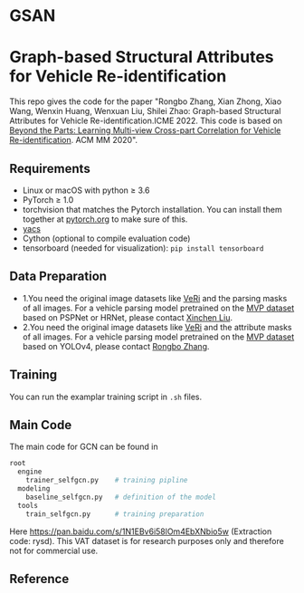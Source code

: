 # GSAN
# Graph-based Structural Attributes for Vehicle Re-identification
This repo gives the code for the paper "Rongbo Zhang, Xian Zhong, Xiao Wang, Wenxin Huang, Wenxuan Liu, Shilei Zhao: Graph-based Structural Attributes for Vehicle Re-identification.ICME 2022.
This code is based on [Beyond the Parts: 
Learning Multi-view Cross-part Correlation for Vehicle Re-identification](https://lxc86739795.github.io/papers/2020_ACMMM_PCRNet.pdf). ACM MM 2020".

## Requirements

- Linux or macOS with python ≥ 3.6
- PyTorch ≥ 1.0
- torchvision that matches the Pytorch installation. You can install them together at [pytorch.org](https://pytorch.org/) to make sure of this.
- [yacs](https://github.com/rbgirshick/yacs)
- Cython (optional to compile evaluation code)
- tensorboard (needed for visualization): `pip install tensorboard`

## Data Preparation

- 1.You need the original image datasets like [VeRi](https://github.com/JDAI-CV/VeRidataset) and the parsing masks of all images.
For a vehicle parsing model pretrained on the [MVP dataset](https://lxc86739795.github.io/MVP.html) based on PSPNet or HRNet, please contact [Xinchen Liu](https://lxc86739795.github.io/).
- 2.You need the original image datasets like [VeRi](https://github.com/JDAI-CV/VeRidataset) and the attribute masks of all images.
For a vehicle parsing model pretrained on the [MVP dataset](https://lxc86739795.github.io/MVP.html) based on YOLOv4, please contact [Rongbo Zhang](https://HappyBoBo0331.github.io/).
## Training

You can run the examplar training script in `.sh` files.

## Main Code

The main code for GCN can be found in 
```bash
root
  engine
    trainer_selfgcn.py    # training pipline
  modeling
    baseline_selfgcn.py   # definition of the model
  tools
    train_selfgcn.py      # training preparation

```

Here https://pan.baidu.com/s/1N1EBv6i58lOm4EbXNbio5w (Extraction code: rysd). This VAT dataset is for research purposes only and therefore not for commercial use.

## Reference
```BibTeX

```
